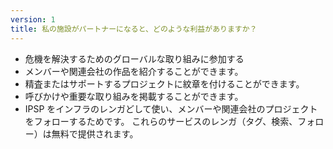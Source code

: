 ```yaml
---
version: 1
title: 私の施設がパートナーになると、どのような利益がありますか？
---
```


- 危機を解決するためのグローバルな取り組みに参加する
- メンバーや関連会社の作品を紹介することができます。
- 精査またはサポートするプロジェクトに紋章を付けることができます。
- 呼びかけや重要な取り組みを掲載することができます。
- IPSP をインフラのレンガどして使い、メンバーや関連会社のプロジェクトをフォローするためです。 これらのサービスのレンガ（タグ、検索、フォロー）は無料で提供されます。
